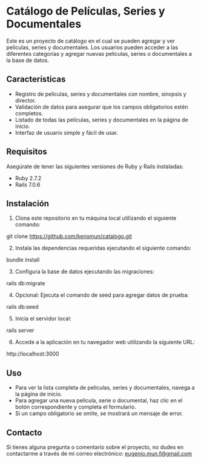 # Catálogo de Películas, Series y Documentales

Este es un proyecto de catálogo en el cual se pueden agregar y ver películas, series y documentales. Los usuarios pueden acceder a las diferentes categorías y agregar nuevas películas, series o documentales a la base de datos.

## Características

- Registro de películas, series y documentales con nombre, sinopsis y director.
- Validación de datos para asegurar que los campos obligatorios estén completos.
- Listado de todas las películas, series y documentales en la página de inicio.
- Interfaz de usuario simple y fácil de usar.

## Requisitos

Asegúrate de tener las siguientes versiones de Ruby y Rails instaladas:

- Ruby 2.7.2
- Rails 7.0.6

## Instalación

1. Clona este repositorio en tu máquina local utilizando el siguiente comando:

git clone https://github.com/kenomun/catalogo.git


2. Instala las dependencias requeridas ejecutando el siguiente comando:

bundle install


3. Configura la base de datos ejecutando las migraciones:

rails db:migrate


4. Opcional: Ejecuta el comando de seed para agregar datos de prueba:

rails db:seed


5. Inicia el servidor local:

rails server


6. Accede a la aplicación en tu navegador web utilizando la siguiente URL:

http://localhost:3000



## Uso

- Para ver la lista completa de películas, series y documentales, navega a la página de inicio.
- Para agregar una nueva película, serie o documental, haz clic en el botón correspondiente y completa el formulario.
- Si un campo obligatorio se omite, se mostrará un mensaje de error.


## Contacto

Si tienes alguna pregunta o comentario sobre el proyecto, no dudes en contactarme a través de mi correo electrónico: eugenio.mun.f@gmail.com

